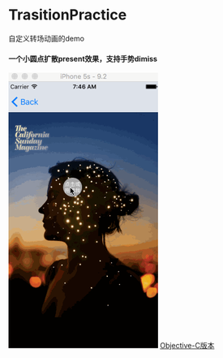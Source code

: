 # TrasitionPractice
自定义转场动画的demo

#### 一个小圆点扩散present效果，支持手势dimiss
![扩散效果](https://github.com/dongxiexidu/Transition_Demo/blob/master/demo.gif)
[Objective-C版本](https://github.com/wazrx/XWTrasitionPractice)

